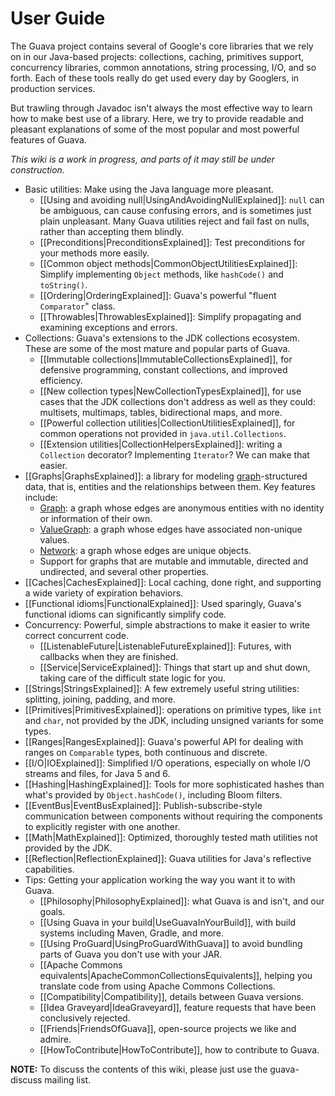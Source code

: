 # User Guide

The Guava project contains several of Google's core libraries that we rely on in our Java-based projects: collections, caching, primitives support, concurrency libraries, common annotations, string processing, I/O, and so forth.  Each of these tools really do get used every day by Googlers, in production services.

But trawling through Javadoc isn't always the most effective way to learn how to make best use of a library.  Here, we try to provide readable and pleasant explanations of some of the most popular and most powerful features of Guava.

_This wiki is a work in progress, and parts of it may still be under construction._

  * Basic utilities: Make using the Java language more pleasant.
    * [[Using and avoiding null|UsingAndAvoidingNullExplained]]: `null` can be ambiguous, can cause confusing errors, and is sometimes just plain unpleasant.  Many Guava utilities reject and fail fast on nulls, rather than accepting them blindly.
    * [[Preconditions|PreconditionsExplained]]: Test preconditions for your methods more easily.
    * [[Common object methods|CommonObjectUtilitiesExplained]]: Simplify implementing `Object` methods, like `hashCode()` and `toString()`.
    * [[Ordering|OrderingExplained]]: Guava's powerful "fluent `Comparator`" class.
    * [[Throwables|ThrowablesExplained]]: Simplify propagating and examining exceptions and errors.
  * Collections: Guava's extensions to the JDK collections ecosystem.  These are some of the most mature and popular parts of Guava.
    * [[Immutable collections|ImmutableCollectionsExplained]], for defensive programming, constant collections, and improved efficiency.
    * [[New collection types|NewCollectionTypesExplained]], for use cases that the JDK collections don't address as well as they could: multisets, multimaps, tables, bidirectional maps, and more.
    * [[Powerful collection utilities|CollectionUtilitiesExplained]], for common operations not provided in `java.util.Collections`.
    * [[Extension utilities|CollectionHelpersExplained]]: writing a `Collection` decorator?  Implementing `Iterator`?  We can make that easier.
  * [[Graphs|GraphsExplained]]: a library for modeling
[graph](https://en.wikipedia.org/wiki/Graph_\(discrete_mathematics\))-structured
data, that is, entities and the relationships between them.  Key features include:
    * [Graph](https://github.com/google/guava/wiki/GraphsExplained#graph): a graph whose edges are anonymous entities with no identity or information of their own.
    * [ValueGraph](https://github.com/google/guava/wiki/GraphsExplained#valuegraph): a graph whose edges have associated non-unique values.
    * [Network](https://github.com/google/guava/wiki/GraphsExplained#network): a graph whose edges are unique objects.
    * Support for graphs that are mutable and immutable, directed and undirected, and several other properties.
  * [[Caches|CachesExplained]]: Local caching, done right, and supporting a wide variety of expiration behaviors.
  * [[Functional idioms|FunctionalExplained]]: Used sparingly, Guava's functional idioms can significantly simplify code.
  * Concurrency: Powerful, simple abstractions to make it easier to write correct concurrent code.
    * [[ListenableFuture|ListenableFutureExplained]]: Futures, with callbacks when they are finished.
    * [[Service|ServiceExplained]]: Things that start up and shut down, taking care of the difficult state logic for you.
  * [[Strings|StringsExplained]]: A few extremely useful string utilities: splitting, joining, padding, and more.
  * [[Primitives|PrimitivesExplained]]: operations on primitive types, like `int` and `char`, not provided by the JDK, including unsigned variants for some types.
  * [[Ranges|RangesExplained]]: Guava's powerful API for dealing with ranges on `Comparable` types, both continuous and discrete.
  * [[I/O|IOExplained]]: Simplified I/O operations, especially on whole I/O streams and files, for Java 5 and 6.
  * [[Hashing|HashingExplained]]: Tools for more sophisticated hashes than what's provided by `Object.hashCode()`, including Bloom filters.
  * [[EventBus|EventBusExplained]]: Publish-subscribe-style communication between components without requiring the components to explicitly register with one another.
  * [[Math|MathExplained]]: Optimized, thoroughly tested math utilities not provided by the JDK.
  * [[Reflection|ReflectionExplained]]: Guava utilities for Java's reflective capabilities.
  * Tips: Getting your application working the way you want it to with Guava.
    * [[Philosophy|PhilosophyExplained]]: what Guava is and isn't, and our goals.
    * [[Using Guava in your build|UseGuavaInYourBuild]], with build systems including Maven, Gradle, and more.
    * [[Using ProGuard|UsingProGuardWithGuava]] to avoid bundling parts of Guava you don't use with your JAR.
    * [[Apache Commons equivalents|ApacheCommonCollectionsEquivalents]], helping you translate code from using Apache Commons Collections.
    * [[Compatibility|Compatibility]], details between Guava versions.
    * [[Idea Graveyard|IdeaGraveyard]], feature requests that have been conclusively rejected.
    * [[Friends|FriendsOfGuava]], open-source projects we like and admire.
    * [[HowToContribute|HowToContribute]], how to contribute to Guava.

**NOTE:** To discuss the contents of this wiki, please just use the guava-discuss mailing list.
